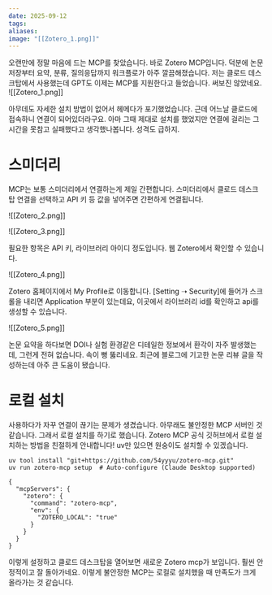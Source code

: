 ```yaml
---
date: 2025-09-12
tags:
aliases:
image: "[[Zotero_1.png]]"
---
```

오랜만에 정말 마음에 드는 MCP를 찾았습니다. 바로 Zotero MCP입니다. 덕분에 논문 저장부터 요약, 분류, 질의응답까지 워크플로가 아주 깔끔해졌습니다. 저는 클로드 데스크탑에서 사용했는데 GPT도 이제는 MCP를 지원한다고 들었습니다. 써보진 않았네요. 
![[Zotero_1.png]]

아무데도 자세한 설치 방법이 없어서 헤메다가 포기했었습니다. 근데 어느날 클로드에 접속하니 연결이 되어있더라구요. 아마 그때 제대로 설치를 했었지만 연결에 걸리는 그 시간을 못참고 실패했다고 생각했나봅니다. 성격도 급하지.

# 스미더리

MCP는 보통 스미더리에서 연결하는게 제일 간편합니다. 스미더리에서 클로드 데스크탑 연결을 선택하고 API 키 등 값을 넣어주면 간편하게 연결됩니다. 

![[Zotero_2.png]]


![[Zotero_3.png]]

필요한 항목은 API 키, 라이브러리 아이디 정도입니다. 웹 Zotero에서 확인할 수 있습니다. 

![[Zotero_4.png]]

Zotero 홈페이지에서 My Profile로 이동합니다. [Setting ➝ Security]에 들어가 스크롤을 내리면 Application 부분이 있는데요, 이곳에서 라이브러리 id를 확인하고 api를 생성할 수 있습니다.

![[Zotero_5.png]]

논문 요약을 하다보면 DOI나 실험 환경같은 디테일한 정보에서 환각이 자주 발생했는데, 그런게 전혀 없습니다. 속이 뻥 뚫리네요. 최근에 블로그에 기고한 논문 리뷰 글을 작성하는데 아주 큰 도움이 됐습니다. 

# 로컬 설치

사용하다가 자꾸 연결이 끊기는 문제가 생겼습니다. 아무래도 불안정한 MCP 서버인 것 같습니다. 그래서 로컬 설치를 하기로 했습니다. Zotero MCP 공식 깃허브에서 로컬 설치하는 방법을 친절하게 안내합니다! uv만 있으면 원숭이도 설치할 수 있겠습니다. 

```
uv tool install "git+https://github.com/54yyyu/zotero-mcp.git"
uv run zotero-mcp setup  # Auto-configure (Claude Desktop supported)
```

```
{
  "mcpServers": {
    "zotero": {
      "command": "zotero-mcp",
      "env": {
        "ZOTERO_LOCAL": "true"
      }
    }
  }
}
```

이렇게 설정하고 클로드 데스크탑을 열어보면 새로운 Zotero mcp가 보입니다. 훨씬 안정적이고 잘 돌아가네요. 이렇게 불안정한 MCP는 로컬로 설치했을 때 만족도가 크게 올라가는 것 같습니다. 